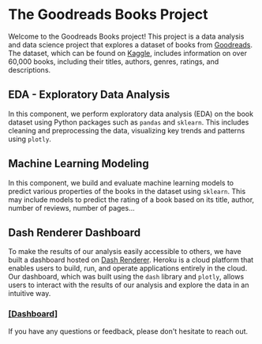# The Goodreads Books Project

Welcome to the Goodreads Books project! This project is a data analysis and data science project that explores a dataset of books from [Goodreads](https://www.goodreads.com/). The dataset, which can be found on [Kaggle](https://www.kaggle.com/datasets/jealousleopard/goodreadsbooks), includes information on over 60,000 books, including their titles, authors, genres, ratings, and descriptions.

## EDA - Exploratory Data Analysis

In this component, we perform exploratory data analysis (EDA) on the book dataset using Python packages such as `pandas` and `sklearn`. This includes cleaning and preprocessing the data, visualizing key trends and patterns using `plotly`.

## Machine Learning Modeling

In this component, we build and evaluate machine learning models to predict various properties of the books in the dataset using `sklearn`. This may include models to predict the rating of a book based on its title, author, number of reviews, number of pages...

## Dash Renderer Dashboard

To make the results of our analysis easily accessible to others, we have built a dashboard hosted on [Dash Renderer](https://dashboard.render.com/). Heroku is a cloud platform that enables users to build, run, and operate applications entirely in the cloud. Our dashboard, which was built using the `dash` library and `plotly`, allows users to interact with the results of our analysis and explore the data in an intuitive way.<br>
### <a href="https://books-eda.onrender.com/">[Dashboard]</a>

If you have any questions or feedback, please don't hesitate to reach out.
